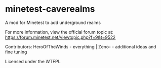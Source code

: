 minetest-caverealms
===================

A mod for Minetest to add underground realms

For more information, view the official forum topic at:
https://forum.minetest.net/viewtopic.php?f=9&t=9522

Contributors:
HeroOfTheWinds - everything
|
Zeno- - additional ideas and fine tuning

Licensed under the WTFPL
